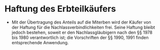 # Haftung des Erbteilkäufers

- Mit der Übertragung des Anteils auf die Miterben wird der Käufer von der Haftung für die Nachlassverbindlichkeiten frei. Seine Haftung bleibt jedoch bestehen, soweit er den Nachlassgläubigern nach den §§ 1978 bis 1980 verantwortlich ist; die Vorschriften der §§ 1990, 1991 finden entsprechende Anwendung.

